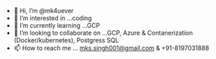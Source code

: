 - 👋 Hi, I’m @mk4uever
- 👀 I’m interested in ...coding
- 🌱 I’m currently learning ...GCP
- 💞️ I’m looking to collaborate on ...GCP, Azure & Contanerization (Docker/kubernetes), Postgress SQL
- 📫 How to reach me ... mks.singh001@gmail.com & +91-8197031888

<!---
mk4uever/mk4uever is a ✨ special ✨ repository because its `README.md` (this file) appears on your GitHub profile.
You can click the Preview link to take a look at your changes.
--->
